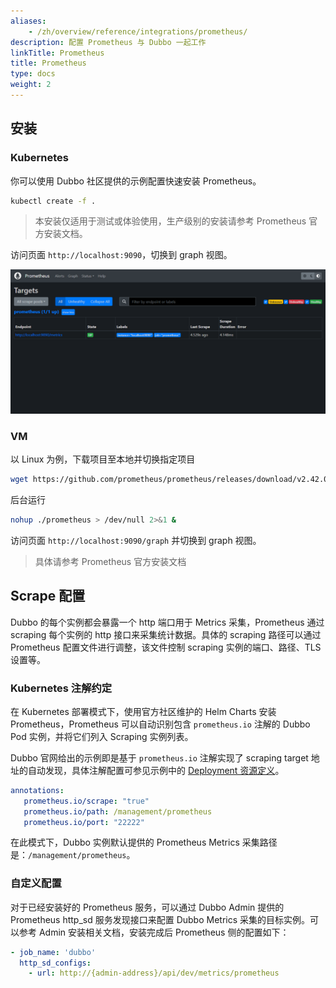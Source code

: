 ```yaml
---
aliases:
    - /zh/overview/reference/integrations/prometheus/
description: 配置 Prometheus 与 Dubbo 一起工作
linkTitle: Prometheus
title: Prometheus
type: docs
weight: 2
---
```



## 安装
### Kubernetes
你可以使用 Dubbo 社区提供的示例配置快速安装 Prometheus。

```bash
kubectl create -f .
```
> 本安装仅适用于测试或体验使用，生产级别的安装请参考 Prometheus 官方安装文档。

访问页面 `http://localhost:9090`，切换到 graph 视图。

![Prometheus](/imgs/v3/reference/integrations/prometheus.jpg)

### VM
以 Linux 为例，下载项目至本地并切换指定项目

```bash
wget https://github.com/prometheus/prometheus/releases/download/v2.42.0/prometheus-2.42.0.linux-amd64.tar.gz && tar zxvf prometheus-2.42.0.linux-amd64.tar.gz && mv prometheus-2.42.0.linux-amd64 prometheus && cd prometheus
```

后台运行

```bash
nohup ./prometheus > /dev/null 2>&1 &
```

访问页面 `http://localhost:9090/graph` 并切换到 graph 视图。

> 具体请参考 Prometheus 官方安装文档


## Scrape 配置

Dubbo 的每个实例都会暴露一个 http 端口用于 Metrics 采集，Prometheus 通过 scraping 每个实例的 http 接口来采集统计数据。具体的 scraping 路径可以通过 Prometheus 配置文件进行调整，该文件控制 scraping 实例的端口、路径、TLS 设置等。

### Kubernetes 注解约定

在 Kubernetes 部署模式下，使用官方社区维护的 Helm Charts 安装 Prometheus，Prometheus 可以自动识别包含 `prometheus.io` 注解的 Dubbo Pod 实例，并将它们列入 Scraping 实例列表。

Dubbo 官网给出的示例即是基于 `prometheus.io` 注解实现了 scraping target 地址的自动发现，具体注解配置可参见示例中的 [Deployment 资源定义](https://github.com/apache/dubbo-samples/blob/master/4-governance/dubbo-samples-metrics-spring-boot/Deployment.yml)。

```yaml
annotations:
   prometheus.io/scrape: "true"
   prometheus.io/path: /management/prometheus
   prometheus.io/port: "22222"
```

在此模式下，Dubbo 实例默认提供的 Prometheus Metrics 采集路径是：`/management/prometheus`。

### 自定义配置

对于已经安装好的 Prometheus 服务，可以通过 Dubbo Admin 提供的 Prometheus http_sd 服务发现接口来配置 Dubbo Metrics 采集的目标实例。可以参考 Admin 安装相关文档，安装完成后 Prometheus 侧的配置如下：

```yaml
- job_name: 'dubbo'
  http_sd_configs:
    - url: http://{admin-address}/api/dev/metrics/prometheus
```

